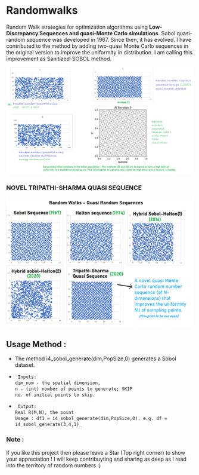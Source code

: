 # Randomwalks
Random Walk strategies for optimization algorithms using **Low-Discrepancy Sequences and quasi-Monte Carlo simulations**.
Sobol quasi-random sequence was developed in 1967. Since then, it has evolved. I have contributed to the method by adding two-quasi Monte Carlo sequences in the original version to improve the uniformity in distribution. I am calling this improvement as Sanitized-SOBOL method.

![GitHub Logo](/Quasi-MonteCarlo.png)

### NOVEL TRIPATHI-SHARMA QUASI SEQUENCE
![GitHub Logo](Quasi-MonteCarlo_bhaskar_Sequence.png)

## Usage Method : 
* The method i4_sobol_generate(dim,PopSize,0) generates a Sobol dataset.
-      Inputs: 
      dim_num - the spatial dimension, 
      n - (int) number of points to generate; SKIP
      no. of initial points to skip.
-      Output: 
      Real R(M,N), the point
      Usage : df1 = i4_sobol_generate(dim,PopSize,0). e.g. df = i4_sobol_generate(3,4,1)_

### Note : 
If you like this project then please leave a Star (Top right corner) to show your appreciation !
I will keep contribuyting and sharing as deep as I read into the territory of random numbers :)
